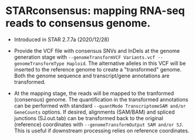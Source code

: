 STARconsensus: mapping RNA-seq reads to consensus genome.
=========================================================

* Introduced in STAR 2.7.7a (2020/12/28)

* Provide the VCF file with consensus SNVs and InDels at the genome generation stage with ```--genomeTransformVCF Variants.vcf --genomeTransformType Haploid```.
The alternative alleles in this VCF will be inserted to the reference genome to create a "transformed" genome.
Both the genome sequence and transcript/gene annotations are transformed.

* At the mapping stage, the reads will be mapped to the tranformed (consensus) genome.
The quantification in the transformed annotations can be performed with standard ```--quantMode TranscriptomeSAM and/or GeneCounts``` options.
If desired, alignments (SAM/BAM) and spliced junctions (SJ.out.tab) can be transformed back to the original (reference) coordinates with ```--genomeTransformOutput SAM and/or SJ```.
This is useful if downstream processing relies on reference coordinates.
